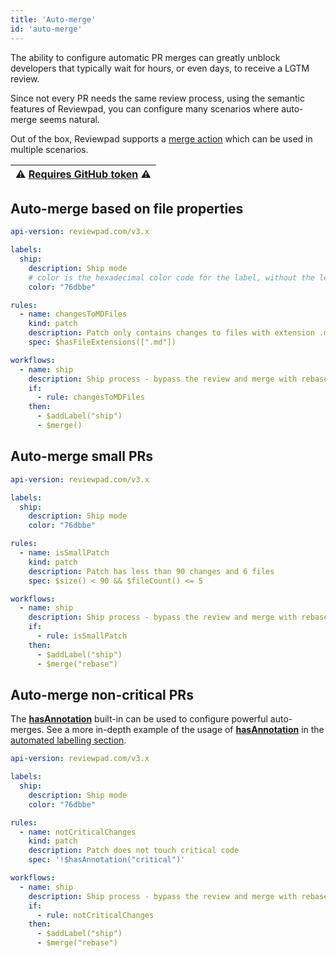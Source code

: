 ```yaml
---
title: 'Auto-merge'
id: 'auto-merge'
---
```


The ability to configure automatic PR merges can greatly unblock developers that typically wait for hours, or even days, to receive a LGTM review.

Since not every PR needs the same review process, using the semantic features of Reviewpad, you can configure many scenarios where auto-merge seems natural.

Out of the box, Reviewpad supports a [merge action](../reviewpad-file-specification/aladino-specification/aladino-built-ins#merge) which can be used in multiple scenarios.

| :warning: [Requires GitHub token](../installation/install-reviewpad-github-action-with-a-github-token) :warning: |
| -------------------------------------------------------------------------------------------------------------------- |

## Auto-merge based on file properties

```yaml
api-version: reviewpad.com/v3.x

labels:
  ship:
    description: Ship mode
    # color is the hexadecimal color code for the label, without the leading #.
    color: "76dbbe"

rules:
  - name: changesToMDFiles
    kind: patch
    description: Patch only contains changes to files with extension .md
    spec: $hasFileExtensions([".md"])

workflows:
  - name: ship
    description: Ship process - bypass the review and merge with rebase
    if:
      - rule: changesToMDFiles
    then:
      - $addLabel("ship")
      - $merge()
```

## Auto-merge small PRs

```yaml
api-version: reviewpad.com/v3.x

labels:
  ship:
    description: Ship mode
    color: "76dbbe"

rules:
  - name: isSmallPatch
    kind: patch
    description: Patch has less than 90 changes and 6 files
    spec: $size() < 90 && $fileCount() <= 5

workflows:
  - name: ship
    description: Ship process - bypass the review and merge with rebase
    if:
      - rule: isSmallPatch
    then:
      - $addLabel("ship")
      - $merge("rebase")
```

## Auto-merge non-critical PRs

The [**hasAnnotation**](../reviewpad-file-specification/aladino-specification/aladino-built-ins.mdx#hasannotation) built-in can be used to configure powerful auto-merges. See a more in-depth example of the usage of [**hasAnnotation**](../reviewpad-file-specification/aladino-specification/aladino-built-ins.mdx#hasannotation) in the [automated labelling section](automated-labelling/label-critical-changes-with-semantic-code-annotations.md).

```yaml
api-version: reviewpad.com/v3.x

labels:
  ship:
    description: Ship mode
    color: "76dbbe"

rules:
  - name: notCriticalChanges
    kind: patch
    description: Patch does not touch critical code
    spec: '!$hasAnnotation("critical")'

workflows:
  - name: ship
    description: Ship process - bypass the review and merge with rebase
    if:
      - rule: notCriticalChanges
    then:
      - $addLabel("ship")
      - $merge("rebase")
```